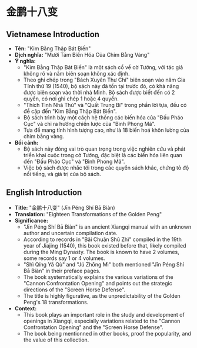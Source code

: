 # 金鹏十八变

## Vietnamese Introduction

* **Tên:** "Kim Bằng Thập Bát Biến"
* **Dịch nghĩa:** "Mười Tám Biến Hóa Của Chim Bằng Vàng"
* **Ý nghĩa:**
    * "Kim Bằng Thập Bát Biến" là một sách cổ về cờ Tướng, với tác giả không rõ và năm biên soạn không xác định.
    * Theo ghi chép trong "Bách Xuyên Thư Chí" biên soạn vào năm Gia Tĩnh thứ 19 (1540), bộ sách này đã tồn tại trước đó, có khả năng được biên soạn vào thời nhà Minh. Bộ sách được biết đến có 2 quyển, có nơi ghi chép 1 hoặc 4 quyển.
    * "Thích Tình Nhã Thú" và "Quất Trung Bí" trong phần lời tựa, đều có đề cập đến "Kim Bằng Thập Bát Biến".
    * Bộ sách trình bày một cách hệ thống các biến hóa của "Đấu Pháo Cục" và chỉ ra hướng chiến lược của "Bình Phong Mã".
    * Tựa đề mang tính hình tượng cao, như là 18 biến hoá khôn lường của chim bằng vàng.
* **Bối cảnh:**
    * Bộ sách này đóng vai trò quan trọng trong việc nghiên cứu và phát triển khai cuộc trong cờ Tướng, đặc biệt là các biến hóa liên quan đến "Đấu Pháo Cục" và "Bình Phong Mã".
    * Việc bộ sách được nhắc tới trong các quyển sách khác, chứng tỏ độ nổi tiếng, và giá trị của bộ sách.

## English Introduction

* **Title:** "金鹏十八变" (Jīn Péng Shí Bā Biàn)
* **Translation:** "Eighteen Transformations of the Golden Peng"
* **Significance:**
    * "Jīn Péng Shí Bā Biàn" is an ancient Xiangqi manual with an unknown author and uncertain compilation date.
    * According to records in "Bǎi Chuān Shū Zhì" compiled in the 19th year of Jiajing (1540), this book existed before that, likely compiled during the Ming Dynasty. The book is known to have 2 volumes, some records say 1 or 4 volumes.
    * "Shì Qíng Yǎ Qù" and "Jú Zhōng Mì" both mentioned "Jīn Péng Shí Bā Biàn" in their preface pages.
    * The book systematically explains the various variations of the "Cannon Confrontation Opening" and points out the strategic directions of the "Screen Horse Defense".
    * The title is highly figurative, as the unpredictability of the Golden Peng's 18 transformations.
* **Context:**
    * This book plays an important role in the study and development of openings in Xiangqi, especially variations related to the "Cannon Confrontation Opening" and the "Screen Horse Defense".
    * The book being mentionned in other books, proof the popularity, and the value of this collection.